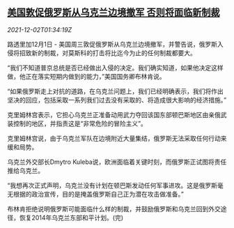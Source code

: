 <!--1638410462000-->
[美国敦促俄罗斯从乌克兰边境撤军 否则将面临新制裁](https://cn.reuters.com/article/us-ukraine-russia-sanction-1202-idCNKBS2IH043)
------

<div><i>2021-12-02T01:34:19Z</i></div><p>路透里加12月1日 - 美国周三敦促俄罗斯从乌克兰边境撤军，并警告说，俄罗斯入侵将招致新的制裁，对莫斯科的打击将比迄今为止的任何制裁都要大。</p><p>“我们不知道普京总统是否已经做出入侵的决定。我们确实知道，如果他决定这样做，他正在落实短期内做到的能力，”美国国务卿布林肯说。</p><p>“如果俄罗斯走上对抗的道路，在乌克兰问题上，我们已经明确表示，我们将作出坚决的回应，包括采取一系列我们过去没有采取的、将造成很大影响的经济措施。”</p><p>克里姆林宫表示，它担心乌克兰正准备动用武力夺回该国东部顿巴斯地区由亲俄武装控制的地区，并指责这是“非常危险的冒险主义”。</p><p>克里姆林宫说，由于乌克兰军队在边境附近大量集结，俄罗斯无法采取任何行动来缓和局势。</p><p>乌克兰外交部长Dmytro Kuleba说，欧洲面临着关键时刻，而俄罗斯正试图将责任推给乌克兰。</p><p>“我想再次正式声明，乌克兰没有计划在顿巴斯发动任何军事进攻。这是俄罗斯毫无根据的政治宣传，目的是掩盖俄罗斯自己正为潜在攻击做准备。”</p><p>布林肯拒绝说明俄罗斯可能面临什么样的制裁，并鼓励俄罗斯和乌克兰回到外交途径，恢复2014年乌克兰东部和平计划。(完)</p>
